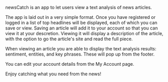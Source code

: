 newsCatch is an app to let users view a text analysis of news articles.

The app is laid out in a very simple format. Once you have registered or logged in a list of top headlines will be displayed, each of which you can save or view. Saving an article will add it to your account so that you can view it at your descretion. Viewing it will display a description of the article, with the option to go the article's site and read the full piece. 

When viewing an article you are able to display the text analysis results: sentiment, entities, and key phrases. These will pop up from the footer. 

You can edit your account details from the My Account page. 

Enjoy catching what you need from the news!